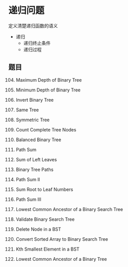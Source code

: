 # 递归问题

定义清楚递归函数的语义

* 递归
    * 递归终止条件
    * 递归过程

## 题目

104. Maximum Depth of Binary Tree
105. Minimum Depth of Binary Tree
106. Invert Binary Tree
107. Same Tree
108. Symmetric Tree
109. Count Complete Tree Nodes
110. Balanced Binary Tree
111. Path Sum
112. Sum of Left Leaves
113. Binary Tree Paths
114. Path Sum II
115. Sum Root to Leaf Numbers
116. Path Sum III
117. Lowest Common Ancestor of a Binary Search Tree
118. Validate Binary Search Tree
119. Delete Node in a BST
108. Convert Sorted Array to Binary Search Tree

230. Kth Smallest Element in a BST

236. Lowest Common Ancestor of a Binary Tree



